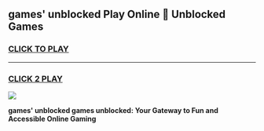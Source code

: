 
## games' unblocked Play Online 👋 Unblocked Games
<h3>
<a href="https://premium.freeplayer.one?title=games'_unblocked&ref=19F">CLICK TO PLAY</a></h3>
<hr>

<h3>
<a href="https://premium.freeplayer.one?title=games'_unblocked&ref=19F">CLICK 2 PLAY</a>
  
</h3>

<a href="https://premium.freeplayer.one?title=games'_unblocked&ref=19F"><img src="https://clearcache.store/games.png"></a>


**games' unblocked games unblocked: Your Gateway to Fun and Accessible Online Gaming**

